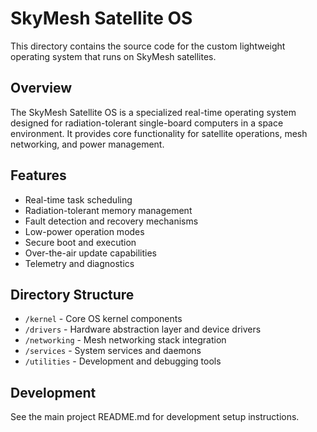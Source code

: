 # SkyMesh Satellite OS

This directory contains the source code for the custom lightweight operating system that runs on SkyMesh satellites.

## Overview

The SkyMesh Satellite OS is a specialized real-time operating system designed for radiation-tolerant single-board computers in a space environment. It provides core functionality for satellite operations, mesh networking, and power management.

## Features

- Real-time task scheduling
- Radiation-tolerant memory management
- Fault detection and recovery mechanisms
- Low-power operation modes
- Secure boot and execution
- Over-the-air update capabilities
- Telemetry and diagnostics

## Directory Structure

- `/kernel` - Core OS kernel components
- `/drivers` - Hardware abstraction layer and device drivers
- `/networking` - Mesh networking stack integration
- `/services` - System services and daemons
- `/utilities` - Development and debugging tools

## Development

See the main project README.md for development setup instructions.

